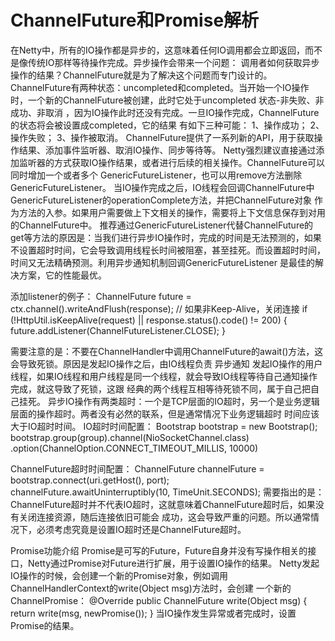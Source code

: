 # ChannelFuture和Promise解析

   在Netty中，所有的IO操作都是异步的，这意味着任何IO调用都会立即返回，而不是像传统IO那样等待操作完成。异步操作会带来一个问题：
调用者如何获取异步操作的结果？ChannelFuture就是为了解决这个问题而专门设计的。
ChannelFuture有两种状态：uncompleted和completed。当开始一个IO操作时，一个新的ChannelFuture被创建，此时它处于uncompleted
状态-非失败、非成功、非取消 ，因为IO操作此时还没有完成。一旦IO操作完成，ChannelFuture的状态将会被设置成completed，它的结果
有如下三种可能：
1、操作成功；
2、操作失败；
3、操作被取消。
    ChannelFuture提供了一系列新的API，用于获取操作结果、添加事件监听器、取消IO操作、同步等待等。
    Netty强烈建议直接通过添加监听器的方式获取IO操作结果，或者进行后续的相关操作。ChannelFuture可以同时增加一个或者多个
GenericFutureListener，也可以用remove方法删除GenericFutureListener。
   当IO操作完成之后，IO线程会回调ChannelFuture中GenericFutureListener的operationComplete方法，并把ChannelFuture对象
作为方法的入参。如果用户需要做上下文相关的操作，需要将上下文信息保存到对用的ChannelFuture中。
推荐通过GenericFutureListener代替ChannelFuture的get等方法的原因是：当我们进行异步IO操作时，完成的时间是无法预测的，如果
不设置超时时间，它会导致调用线程长时间被阻塞，甚至挂死。而设置超时时间，时间又无法精确预测。利用异步通知机制回调GenericFutureListener
是最佳的解决方案，它的性能最优。

添加listener的例子：
ChannelFuture future = ctx.channel().writeAndFlush(response);
        // 如果非Keep-Alive，关闭连接
        if (!HttpUtil.isKeepAlive(request) || response.status().code() != 200) {
            future.addListener(ChannelFutureListener.CLOSE);
        }

   需要注意的是：不要在ChannelHandler中调用ChannelFuture的await()方法，这会导致死锁。原因是发起IO操作之后，由IO线程负责
异步通知 发起IO操作的用户线程，如果IO线程和用户线程是同一个线程，就会导致IO线程等待自己通知操作完成，就这导致了死锁，这跟
经典的两个线程互相等待死锁不同，属于自己把自己挂死。
   异步IO操作有两类超时：一个是TCP层面的IO超时，另一个是业务逻辑层面的操作超时。两者没有必然的联系，但是通常情况下业务逻辑超时
时间应该大于IO超时时间。
IO超时时间配置：
Bootstrap bootstrap = new Bootstrap();
            bootstrap.group(group).channel(NioSocketChannel.class)
                    .option(ChannelOption.CONNECT_TIMEOUT_MILLIS, 10000)

ChannelFuture超时时间配置：
ChannelFuture channelFuture = bootstrap.connect(uri.getHost(), port);
            channelFuture.awaitUninterruptibly(10, TimeUnit.SECONDS);
需要指出的是：ChannelFuture超时并不代表IO超时，这就意味着ChannelFuture超时后，如果没有关闭连接资源，随后连接依旧可能会
成功，这会导致严重的问题。所以通常情况下，必须考虑究竟是设置IO超时还是ChannelFuture超时。


Promise功能介绍
Promise是可写的Future，Future自身并没有写操作相关的接口，Netty通过Promise对Future进行扩展，用于设置IO操作的结果。
Netty发起IO操作的时候，会创建一个新的Promise对象，例如调用ChannelHandlerContext的write(Object msg)方法时，会创建
一个新的ChannelPromise：
    @Override
    public ChannelFuture write(Object msg) {
        return write(msg, newPromise());
    }
当IO操作发生异常或者完成时，设置Promise的结果。